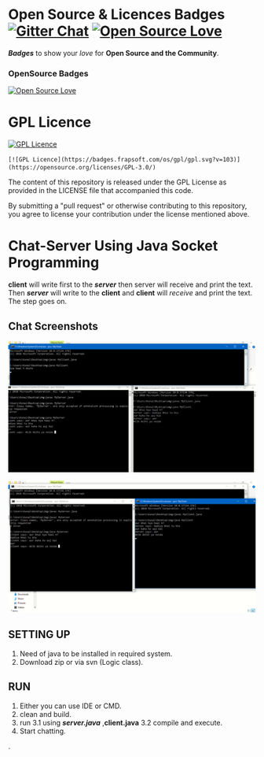 # Open Source & Licences Badges [![Gitter Chat](https://badges.gitter.im/frapsoft/frapsoft.svg)](https://gitter.im/frapsoft/frapsoft/) [![Open Source Love](https://badges.frapsoft.com/os/v1/open-source.png?v=103)](https://github.com/ellerbrock/open-source-badges/)

***Badges*** to show your *love* for **Open Source and the Community**.

### OpenSource Badges

[![Open Source Love](https://badges.frapsoft.com/os/v1/open-source.png?v=103)](https://github.com/ellerbrock/open-source-badges/)  

# GPL Licence

[![GPL Licence](https://badges.frapsoft.com/os/gpl/gpl.svg?v=103)](https://opensource.org/licenses/GPL-3.0/)

```
[![GPL Licence](https://badges.frapsoft.com/os/gpl/gpl.svg?v=103)](https://opensource.org/licenses/GPL-3.0/)
```

The content of this repository is released under the GPL License as provided in the LICENSE file that accompanied this code.

By submitting a "pull request" or otherwise contributing to this repository, you agree to license your contribution under the license mentioned above.

# Chat-Server Using Java Socket Programming

**client** will write first to the ***server*** then server will receive and print the text. Then ***server*** will write to the **client** and **client** will *receive* and print the text. The step goes on.

## Chat Screenshots

![Image of Chat 1](https://github.com/Knlsharma/Chat-Server-/blob/master/Screenshot%20(67).png)

![Image of Chat 2](https://github.com/Knlsharma/Chat-Server-/blob/master/Screenshot%20(68).png)

## SETTING UP
 1. Need of java to be installed in  required system.
 2. Download zip or via svn (Logic class).
 
## RUN
 1. Either you can use IDE or CMD.
 2. clean and build.
 3. run
    3.1 using ***server.java*** ,**client.java**
    3.2 compile and execute.
 4. Start chatting. 




.
